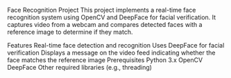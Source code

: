 Face Recognition Project
This project implements a real-time face recognition system using OpenCV and DeepFace for facial verification. It captures video from a webcam and compares detected faces with a reference image to determine if they match.

Features
Real-time face detection and recognition
Uses DeepFace for facial verification
Displays a message on the video feed indicating whether the face matches the reference image
Prerequisites
Python 3.x
OpenCV
DeepFace
Other required libraries (e.g., threading)
